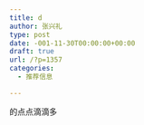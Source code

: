 ```yaml
---
title: d
author: 张兴礼
type: post
date: -001-11-30T00:00:00+00:00
draft: true
url: /?p=1357
categories:
  - 推荐信息

---
```

的点点滴滴多